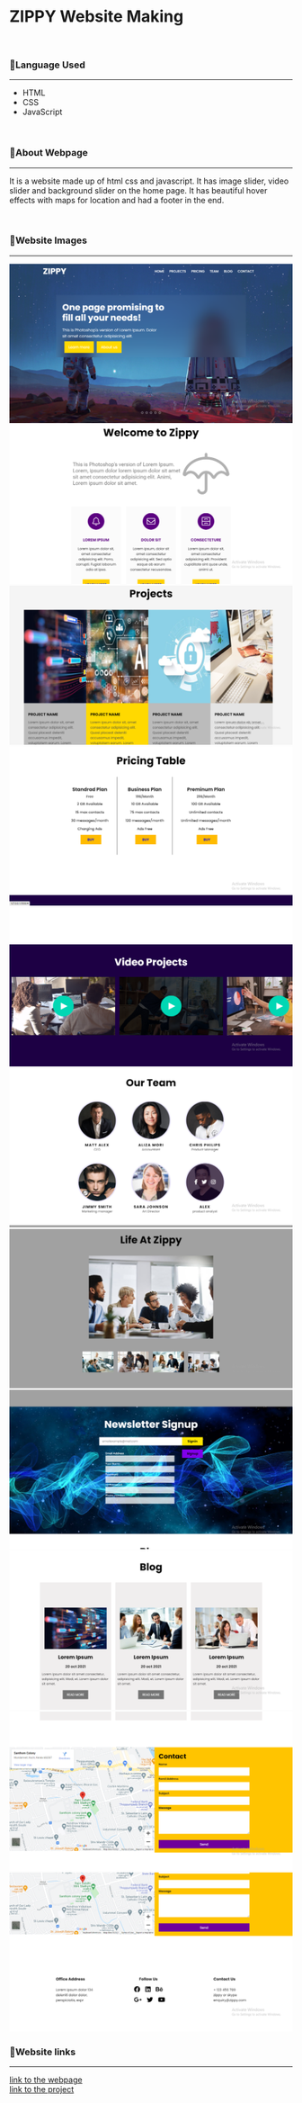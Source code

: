 # ZIPPY Website Making 
<br/>
<h3>🎯Language Used</h3>
<hr/>
<ul>
  <li>HTML</li>
  <li>CSS</li>
  <li>JavaScript</li>
</ul>
<br/>
<h3>🎯About Webpage</h3>
<hr/>
<p>It is a website  made up of html css  and javascript. It has image slider, video slider and  background slider on the  home page. It  has beautiful hover effects  with  maps for location and  had a footer in  the  end.</p>
<br/>
<h3>🎯Website Images</h3>
<hr/>
<img src="./screenshot/Screenshot (366).png" />
<img src="./screenshot/Screenshot (367).png" />
<img src="./screenshot/Screenshot (368).png" />
<img src="./screenshot/Screenshot (369).png" />
<img src="./screenshot/Screenshot (370).png" />
<img src="./screenshot/Screenshot (371).png" />
<img src="./screenshot/Screenshot (372).png" />
<img src="./screenshot/Screenshot (373).png" />
<img src="./screenshot/Screenshot (374).png" />
<img src="./screenshot/Screenshot (375).png" />
<img src="./screenshot/Screenshot (376).png" />
<br/>
<h3>🎯Website links</h3>
<hr/>
<a href="https://goofy-bardeen-81ee5e.netlify.app/">link to the webpage</a>
<br/>
<a href="https://github.com/Shubham56-droid/LGMVIP-WebDev/edit/main/Task-1">link to the project</a>

